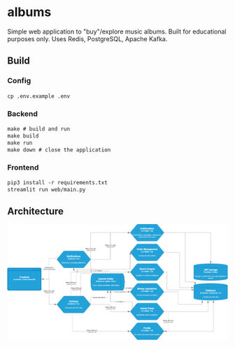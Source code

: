 # albums

Simple web application to "buy"/explore music albums. Built for educational purposes only. Uses Redis, PostgreSQL, Apache Kafka.

## Build

### Config

```shell
cp .env.example .env
```

### Backend
```shell
make # build and run
make build
make run
make down # close the application
```

### Frontend
```shell
pip3 install -r requirements.txt
streamlit run web/main.py
```

## Architecture
![](img/architecture.png)
